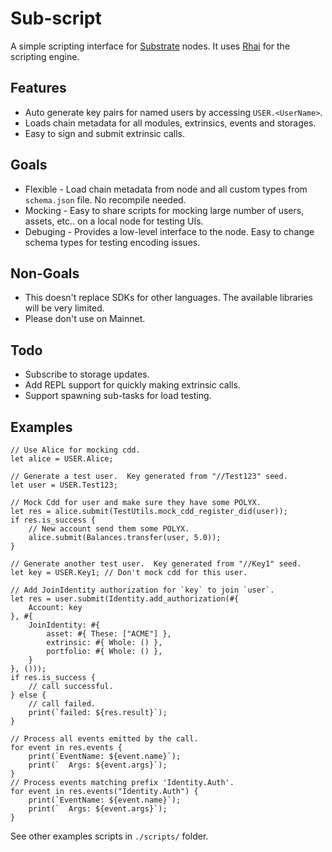 # Sub-script

A simple scripting interface for [Substrate](https://substrate.dev) nodes.
It uses [Rhai](https://rhai.rs) for the scripting engine.

## Features

- Auto generate key pairs for named users by accessing `USER.<UserName>`.
- Loads chain metadata for all modules, extrinsics, events and storages.
- Easy to sign and submit extrinsic calls.

## Goals

- Flexible - Load chain metadata from node and all custom types from `schema.json` file.  No recompile needed.
- Mocking - Easy to share scripts for mocking large number of users, assets, etc.. on a local node for testing UIs.
- Debuging - Provides a low-level interface to the node.  Easy to change schema types for testing encoding issues.

## Non-Goals

- This doesn't replace SDKs for other languages.  The available libraries will be very limited.
- Please don't use on Mainnet.

## Todo

- Subscribe to storage updates.
- Add REPL support for quickly making extrinsic calls.
- Support spawning sub-tasks for load testing.

## Examples

```rhai
// Use Alice for mocking cdd.
let alice = USER.Alice;

// Generate a test user.  Key generated from "//Test123" seed.
let user = USER.Test123;

// Mock Cdd for user and make sure they have some POLYX.
let res = alice.submit(TestUtils.mock_cdd_register_did(user));
if res.is_success {
	// New account send them some POLYX.
	alice.submit(Balances.transfer(user, 5.0));
}

// Generate another test user.  Key generated from "//Key1" seed.
let key = USER.Key1; // Don't mock cdd for this user.

// Add JoinIdentity authorization for `key` to join `user`.
let res = user.submit(Identity.add_authorization(#{
	Account: key
}, #{
	JoinIdentity: #{
		asset: #{ These: ["ACME"] },
		extrinsic: #{ Whole: () },
		portfolio: #{ Whole: () },
	}
}, ()));
if res.is_success {
	// call successful.
} else {
	// call failed.
	print(`failed: ${res.result}`);
}

// Process all events emitted by the call.
for event in res.events {
	print(`EventName: ${event.name}`);
	print(`  Args: ${event.args}`);
}
// Process events matching prefix 'Identity.Auth'.
for event in res.events("Identity.Auth") {
	print(`EventName: ${event.name}`);
	print(`  Args: ${event.args}`);
}
```

See other examples scripts in `./scripts/` folder.

